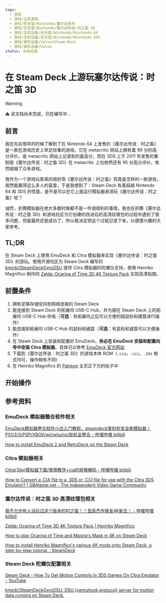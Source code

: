 ```yaml
---
tags:
  - 游戏
  - 游戏/主机游戏
  - 游戏/任天堂/Nintendo/塞尔达系列
  - 游戏/任天堂/Nintendo/塞尔达传说-时之笛-3D
  - 游戏/主机设备/任天堂/Nintendo/Nintendo-64
  - 游戏/主机设备/任天堂/Nintendo/Nintendo-3DS
  - 游戏/掌机设备/Valve/Steam-Deck
  - 游戏/掌机设备/Valve
status: 尚未完成
---
```

# 在 Steam Deck 上游玩塞尔达传说：时之笛 3D

> [!WARNING]
> ⚠️ 该文档尚未完成，仍在编写中...

## 前言

我在先前很早的时候了解到了在 Nintendo 64 上发售的《塞尔达传说：时之笛》是一款在游戏历史上举足轻重的游戏，它在 metacritic 网站上拥有着 99 分的高分评价，是 metacritic 网站上记录到的最高分，而在 3DS 上于 2011 年发售的重制版《塞尔达传说：时之笛 3D》在 metacritic 上也依然还有 95 分高分评价，依然超越了众多游戏。

我作为一个游戏玩家真的很好奇《塞尔达传说：时之笛》究竟是怎样的一款游戏，居然能赢得这么多人的喜爱，于是我想到了：Steam Deck 有着超越 Nintendo 64 和 3DS 的性能，是不是可以在它上面运行模拟器来游玩《塞尔达传说：时之笛》呢？

诚然，折腾模拟器在绝大多数时候都不是一件很顺利的事情，我也在折腾《塞尔达传说：时之笛 3D》和游戏社区为它创建的改进后的高清纹理包的过程中遇到了很多问题，但是最终还是成功了，所以我决定把这个过程记录下来，以便感兴趣的大家参考。

## TL;DR

在 Steam Deck 上使用 EmuDeck 和 Citra 模拟器来实现《塞尔达传说：时之笛 3D》的游玩。使用开源社区为 Steam Deck 编写的 [kmicki/SteamDeckGyroDSU](https://github.com/kmicki/SteamDeckGyroDSU) 提供 Citra 模拟器的陀螺仪支持，使用 Henriko Magnifico 制作的 [Zelda: Ocarina of Time 3D 4K Texture Pack](https://www.henrikomagnifico.com/zelda-ocarina-of-time-3d-4k) 实现高清贴图。

## 前置条件

1. 拥有足够存储空间和网络连接的 Steam Deck
2. 能连接到 Steam Deck 的拓展坞 USB-C Hub，并为插在 Steam Deck 上的拓展坞 USB-C Hub 供电（**可选**：有拓展坞之后可以方便的插鼠标和键盘进行操作）
3. 能连接到拓展坞 USB-C Hub 的鼠标和键盘（**可选**：有鼠标和键盘可以方便操作）
4. 在 Steam Deck 上安装和配置好 EmuDeck，**务必在 EmuDeck 安装和配置向导中安装 Citra 模拟器**。具体可以参考 [EmuDeck 官方网站](https://www.emudeck.com/)
5. 下载到《塞尔达传说：时之笛 3D》的游戏本体 ROM（`.cia`，`.cci`，`.3ds` 格式均可，操作稍有不同）
6. 在 Henriko Magnifico 的 [Patreon](https://www.patreon.com/henrikomagnifico) 主页正下方的帖子中

## 开始操作

## 参考资料

### EmuDeck 模拟器整合软件相关

[EmuDeck模拟器整合软件小白入门教程，steamdeck掌机秒变全能模拟器！PS1/2/3/PSP/XBOX/wii/wiiu/ns/街机全整合 - 哔哩哔哩 bilibili](https://www.bilibili.com/video/BV15g411C72o)

[How to install EmuDeck 2 and RetroDeck on the Steam Deck](https://overkill.wtf/emulation-nintendo-sony-steam-deck/)

### Citra 模拟器相关

[Citra(3ds)模拟器下载/使用教学+cia的转换解码 - 哔哩哔哩 bilibili](https://www.bilibili.com/video/BV15t411V7Er)

[How to Convert a .CIA file to a .3DS or .CCI file for use with the Citra 3DS Emulator? | GBAtemp.net - The Independent Video Game Community](https://gbatemp.net/threads/how-to-convert-a-cia-file-to-a-3ds-or-cci-file-for-use-with-the-citra-3ds-emulator.393086/)

### 塞尔达传说：时之笛 3D 高清纹理包相关

[我不允许有人没玩过这个版本的时之笛！！至高杰作焕发4K新生！ - 哔哩哔哩 bilibili](https://www.bilibili.com/video/BV1Jd4y1C7ur)

[Zelda: Ocarina of Time 3D 4K Texture Pack | Henriko Magnifico](https://www.henrikomagnifico.com/zelda-ocarina-of-time-3d-4k)

[How to play Ocarina of Time and Majora's Mask in 4K on Steam Deck](https://overkill.wtf/how-to-play-nintendo-zelda-ocarina-of-time-and-majoras-mask-in-4k-on-steam-deck/)

[How to install Henriko Magnifico's various 4K mods onto Steam Deck, a step-by-step tutorial. : SteamDeck](https://www.reddit.com/r/SteamDeck/comments/xl0rky/how_to_install_henriko_magnificos_various_4k_mods/)

### Steam Deck 陀螺仪配置相关

[Steam Deck - How To Get Motion Controls In 3DS Games On Citra Emulator - YouTube](https://www.youtube.com/watch?v=S8JAL-yjguI)

[kmicki/SteamDeckGyroDSU: DSU (cemuhook protocol) server for motion data running on Steam Deck.](https://github.com/kmicki/SteamDeckGyroDSU)

